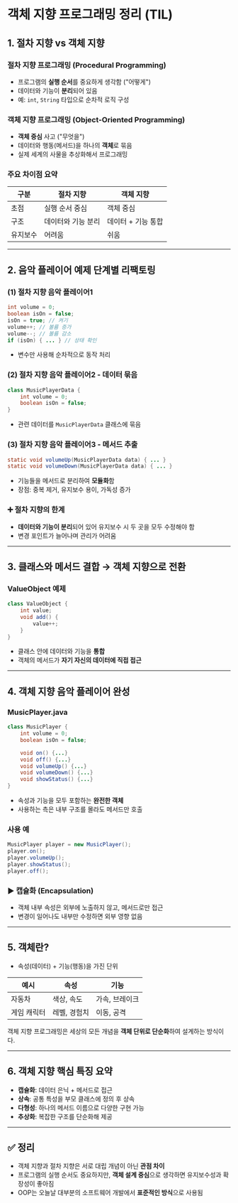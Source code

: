# 객체 지향 프로그래밍 정리 (TIL)

## 1. 절차 지향 vs 객체 지향

### 절차 지향 프로그래밍 (Procedural Programming)

* 프로그램의 **실행 순서**를 중요하게 생각함 ("어떻게")
* 데이터와 기능이 **분리**되어 있음
* 예: `int`, `String` 타입으로 순차적 로직 구성

### 객체 지향 프로그래밍 (Object-Oriented Programming)

* **객체 중심** 사고 ("무엇을")
* 데이터와 행동(메서드)을 하나의 **객체**로 묶음
* 실제 세계의 사물을 추상화해서 프로그래밍

### 주요 차이점 요약

| 구분   | 절차 지향      | 객체 지향       |
| ---- | ---------- | ----------- |
| 초점   | 실행 순서 중심   | 객체 중심       |
| 구조   | 데이터와 기능 분리 | 데이터 + 기능 통합 |
| 유지보수 | 어려움        | 쉬움          |

---

## 2. 음악 플레이어 예제 단계별 리팩토링

### (1) 절차 지향 음악 플레이어1

```java
int volume = 0;
boolean isOn = false;
isOn = true; // 켜기
volume++; // 볼륨 증가
volume--; // 볼륨 감소
if (isOn) { ... } // 상태 확인
```

* 변수만 사용해 순차적으로 동작 처리

### (2) 절차 지향 음악 플레이어2 - 데이터 묶음

```java
class MusicPlayerData {
    int volume = 0;
    boolean isOn = false;
}
```

* 관련 데이터를 `MusicPlayerData` 클래스에 묶음

### (3) 절차 지향 음악 플레이어3 - 메서드 추출

```java
static void volumeUp(MusicPlayerData data) { ... }
static void volumeDown(MusicPlayerData data) { ... }
```

* 기능들을 메서드로 분리하여 **모듈화**함
* 장점: 중복 제거, 유지보수 용이, 가독성 증가

### ➕ 절차 지향의 한계

* **데이터와 기능이 분리**되어 있어 유지보수 시 두 곳을 모두 수정해야 함
* 변경 포인트가 늘어나며 관리가 어려움

---

## 3. 클래스와 메서드 결합 → 객체 지향으로 전환

### ValueObject 예제

```java
class ValueObject {
    int value;
    void add() {
        value++;
    }
}
```

* 클래스 안에 데이터와 기능을 **통합**
* 객체의 메서드가 **자기 자신의 데이터에 직접 접근**

---

## 4. 객체 지향 음악 플레이어 완성

### MusicPlayer.java

```java
class MusicPlayer {
    int volume = 0;
    boolean isOn = false;

    void on() {...}
    void off() {...}
    void volumeUp() {...}
    void volumeDown() {...}
    void showStatus() {...}
}
```

* 속성과 기능을 모두 포함하는 **완전한 객체**
* 사용하는 측은 내부 구조를 몰라도 메서드만 호출

### 사용 예

```java
MusicPlayer player = new MusicPlayer();
player.on();
player.volumeUp();
player.showStatus();
player.off();
```

### ▶ 캡슐화 (Encapsulation)

* 객체 내부 속성은 외부에 노출하지 않고, 메서드로만 접근
* 변경이 일어나도 내부만 수정하면 외부 영향 없음

---


## 5. 객체란?

* 속성(데이터) + 기능(행동)을 가진 단위

| 예시     | 속성      | 기능       |
| ------ | ------- | -------- |
| 자동차    | 색상, 속도  | 가속, 브레이크 |
| 게임 캐릭터 | 레벨, 경험치 | 이동, 공격   |

객체 지향 프로그래밍은 세상의 모든 개념을 **객체 단위로 단순화**하여 설계하는 방식이다.

---

## 6. 객체 지향 핵심 특징 요약

* **캡슐화**: 데이터 은닉 + 메서드로 접근
* **상속**: 공통 특성을 부모 클래스에 정의 후 상속
* **다형성**: 하나의 메서드 이름으로 다양한 구현 가능
* **추상화**: 복잡한 구조를 단순화해 제공

---

## ✅ 정리

* 객체 지향과 절차 지향은 서로 대립 개념이 아닌 **관점 차이**
* 프로그램의 실행 순서도 중요하지만, **객체 설계 중심**으로 생각하면 유지보수성과 확장성이 좋아짐
* OOP는 오늘날 대부분의 소프트웨어 개발에서 **표준적인 방식**으로 사용됨

